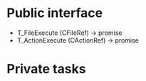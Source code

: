 # Public interface

- T_FileExecute (CFileRef) -> promise
- T_ActionExecute (CActionRef) -> promise

# Private tasks
